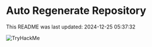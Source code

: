 # Auto Regenerate Repository

This README was last updated: 2024-12-25 05:37:32

 ![TryHackMe](https://tryhackme.com/badge/533634)